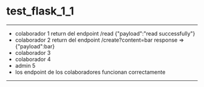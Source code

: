 # test_flask_1_1
---

- colaborador 1 return del endpoint /read {"payload":"read successfully"}
- colaborador 2 return del endpoint /create?content=bar response => {"payload":bar}
- colaborador 3 
- colaborador 4 
- admin 5        
- los endpoint de los colaboradores funcionan correctamente
---

